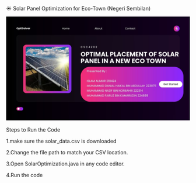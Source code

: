 ☀️ Solar Panel Optimization for Eco-Town (Negeri Sembilan)


![Solar Optimization Result](title.jpg)

Steps to Run the Code

1.make sure the solar_data.csv is downloaded

2.Change the file path to match your CSV location.

3.Open SolarOptimization.java in any code editor.

4.Run the code

